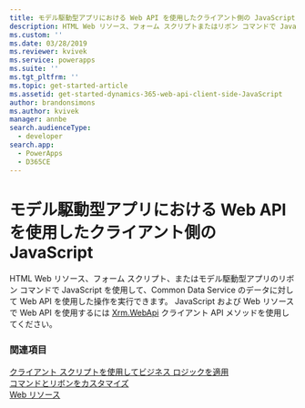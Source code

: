 ```yaml
---
title: モデル駆動型アプリにおける Web API を使用したクライアント側の JavaScript | Microsoft Docs
description: HTML Web リソース、フォーム スクリプトまたはリボン コマンドで JavaScript を使用して、Web API を使ったアプリ データ用 Common Data Service への操作ができます
ms.custom: ''
ms.date: 03/28/2019
ms.reviewer: kvivek
ms.service: powerapps
ms.suite: ''
ms.tgt_pltfrm: ''
ms.topic: get-started-article
ms.assetid: get-started-dynamics-365-web-api-client-side-JavaScript
author: brandonsimons
ms.author: kvivek
manager: annbe
search.audienceType:
  - developer
search.app:
  - PowerApps
  - D365CE
---
```

# <a name="client-side-javascript-using-web-api-in-model-driven-apps"></a>モデル駆動型アプリにおける Web API を使用したクライアント側の JavaScript

HTML Web リソース、フォーム スクリプト、またはモデル駆動型アプリのリボン コマンドで JavaScript を使用して、Common Data Service のデータに対して Web API を使用した操作を実行できます。 JavaScript および Web リソースで Web API を使用するには [Xrm.WebApi](/powerapps/developer/model-driven-apps/clientapi/reference/xrm-webapi) クライアント API メソッドを使用してください。

### <a name="see-also"></a>関連項目
[クライアント スクリプトを使用してビジネス ロジックを適用](/powerapps/developer/model-driven-apps/client-scripting)<br/>
[コマンドとリボンをカスタマイズ](/powerapps/developer/model-driven-apps/customize-commands-ribbon)<br/>
[Web リソース](/powerapps/developer/model-driven-apps/web-resources)

